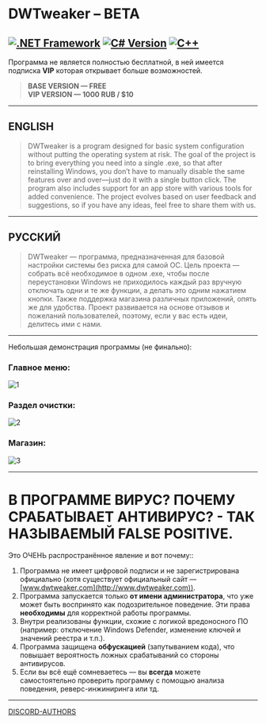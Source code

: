 
# DWTweaker – BETA

[![.NET Framework](https://img.shields.io/badge/.NET%20Framework-4.x-blueviolet)](https://dotnet.microsoft.com/)  [![C# Version](https://img.shields.io/badge/C%23-7.3-brightgreen)](https://learn.microsoft.com/dotnet/csharp/whats-new/csharp-7-3)  [![C++](https://img.shields.io/badge/C++-17-00599C)](https://en.cppreference.com/w/cpp/17)
---
Программа не является полностью бесплатной, в ней имеется подписка **VIP** которая открывает больше возможностей.
> **BASE VERSION — FREE**  
> **VIP VERSION — 1000 RUB / $10**

---

## ENGLISH

> DWTweaker is a program designed for basic system configuration without putting the operating system at risk. The goal of the project is to bring everything you need into a single .exe, so that after reinstalling Windows, you don’t have to manually disable the same features over and over—just do it with a single button click. The program also includes support for an app store with various tools for added convenience. The project evolves based on user feedback and suggestions, so if you have any ideas, feel free to share them with us.

---

## РУССКИЙ

> DWTweaker — программа, предназначенная для базовой настройки системы без риска для самой ОС. Цель проекта — собрать всё необходимое в одном .exe, чтобы после переустановки Windows не приходилось каждый раз вручную отключать одни и те же функции, а делать это одним нажатием кнопки. Также поддержка магазина различных приложений, опять же для удобства. Проект развивается на основе отзывов и пожеланий пользователей, поэтому, если у вас есть идеи, делитесь ими с нами.

---

Небольшая демонстрация программы (не финально):

### Главное меню:
![1](https://github.com/user-attachments/assets/e212ca57-bebe-4e6e-b0c8-58913e7a22ff)

### Раздел очистки:
![2](https://github.com/user-attachments/assets/4a506646-802a-47e6-80ff-bc5293f88aaf)

### Магазин:
![3](https://github.com/user-attachments/assets/120c844d-d894-4892-ad45-07e99685401d)

---

# В ПРОГРАММЕ ВИРУС? ПОЧЕМУ СРАБАТЫВАЕТ АНТИВИРУС? - ТАК НАЗЫВАЕМЫЙ FALSE POSITIVE.
Это ОЧЕНЬ распространённое явление и вот почему::

1. Программа не имеет цифровой подписи и не зарегистрирована официально (хотя существует официальный сайт — [www.dwtweaker.com](http://www.dwtweaker.com)).  
2. Программа запускается только **от имени администратора**, что уже может быть воспринято как подозрительное поведение. Эти права **необходимы** для корректной работы программы.  
3. Внутри реализованы функции, схожие с логикой вредоносного ПО (например: отключение Windows Defender, изменение ключей и значений реестра и т.п.).  
4. Программа защищена **обфускацией** (запутыванием кода), что повышает вероятность ложных срабатываний со стороны антивирусов.  
5. Если вы всё ещё сомневаетесь — вы **всегда** можете самостоятельно проверить программу с помощью анализа поведения, реверс-инжиниринга или тд.

---

[DISCORD-AUTHORS](https://discord.gg/uMjN6xrDjM)
